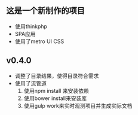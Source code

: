 ## 这是一个新制作的项目 ##
* 使用thinkphp
* SPA应用
* 使用了metro UI CSS

## v0.4.0

* 调整了目录结果，使得目录符合需求
* 使用了流管道
	1. 使用npm install 来安装依赖
	2. 使用bower install来安装库
	3. 使用gulp work来实时观测项目并生成实际文档
